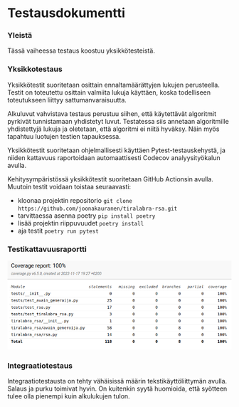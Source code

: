# Testausdokumentti

### Yleistä

Tässä vaiheessa testaus koostuu yksikkötesteistä.

### Yksikkotestaus

Yksikkötestit suoritetaan osittain ennaltamäärättyjen lukujen perusteella. Testit on toteutettu osittain valmiita lukuja käyttäen, koska todelliseen toteutukseen liittyy sattumanvaraisuutta.

Alkuluvut vahvistava testaus perustuu siihen, että käytettävät algoritmit pyrkivät tunnistamaan yhdistetyt luvut. Testatessa siis annetaan algoritmille yhdistettyjä lukuja ja oletetaan, että algoritmi ei niitä hyväksy. Näin myös tapahtuu luotujen testien tapauksessa.

Yksikkötestit suoritetaan ohjelmallisesti käyttäen Pytest-testauskehystä, ja niiden kattavuus raportoidaan automaattisesti Codecov analyysityökalun avulla.



Kehitysympäristössä yksikkötestit suoritetaan GitHub Actionsin avulla. Muutoin testit voidaan toistaa seuraavasti:
- kloonaa projektin repositorio ```git clone https://github.com/joonakauranen/tiralabra-rsa.git```
- tarvittaessa asenna poetry ```pip install poetry```
- lisää projektin riippuvuudet ```poetry install```
- aja testit ```poetry run pytest```

### Testikattavuusraportti

![Alt text](https://github.com/joonakauranen/tiralabra-rsa/blob/main/dokumentaatio/kuvat/coverage-raportti.png)

### Integraatiotestaus

Integraatiotestausta on tehty vähäisissä määrin tekstikäyttöliittymän avulla. Salaus ja purku toimivat hyvin. On kuitenkin syytä huomioida, että syötteen tulee olla pienempi kuin alkulukujen tulon.
